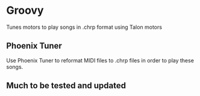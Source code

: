 # Groovy

Tunes motors to play songs in .chrp format using Talon motors 

## Phoenix Tuner

Use Phoenix Tuner to reformat MIDI files to .chrp files in order to play these songs.

## Much to be tested and updated 

